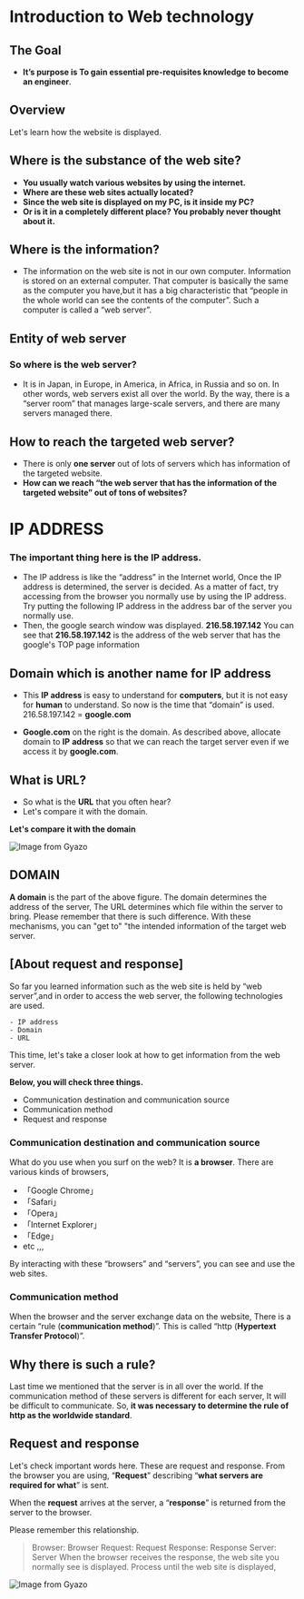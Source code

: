 # Introduction to Web technology

## The Goal

- **It’s purpose is To gain essential pre-requisites knowledge to become an engineer**.

## Overview

Let's learn how the website is displayed.

## Where is the substance of the web site?

- **You usually watch various websites by using the internet.**
- **Where are these web sites actually located?**
- **Since the web site is displayed on my PC, is it inside my PC?**
- **Or is it in a completely different place? You probably never thought about it.**

## Where is the information?

- The information on the web site is not in our own computer. Information is stored on an external computer. That computer is basically the same as the computer you have,but it has a big characteristic that “people in the whole world can see the contents of the computer”. Such a computer is called a “web server”.

## Entity of web server

### So where is the web server?

- It is in Japan, in Europe, in America, in Africa, in Russia and so on. In other words, web servers exist all over the world.  By the way, there is a “server room” that manages large-scale servers, and there are many servers managed there.

## How to reach the targeted web server?

- There is only **one server** out of lots of servers which has information of the targeted website.
- **How can we reach “the web server that has the information of the targeted website” out of tons of websites?**

# IP ADDRESS

### The important thing here is the IP address.
- The IP address is like the “address” in the Internet world,  Once the IP address is determined, the server is decided. As a matter of fact, try accessing from the browser you normally use by using the IP address.  Try putting the following IP address in the address bar of the server you normally use.
- Then, the google search window was displayed.
**216.58.197.142**
You can see that **216.58.197.142** is the address of the web server that has the google's TOP page information

## Domain which is another name for IP address

- This **IP address** is easy to understand for **computers**,  but it is not easy for **human** to understand.  So now is the time that “domain” is used.
216.58.197.142 = **google.com**

- **Google.com** on the right is the domain. As described above, allocate domain to **IP** **address** so that we can reach the target server even if we access it by **google.com**.

## What is URL?

- So what is the **URL** that you often hear?
- Let's compare it with the domain.

**Let's compare it with the domain**

![Image from Gyazo](https://t.gyazo.com/teams/diveintocode/276f4e5f9f0df1f86c271dfad5d9f7d6.png)

## DOMAIN

**A domain** is the part of the above figure.
The domain determines the address of the server,
The URL determines which file within the server to bring.
Please remember that there is such difference.
With these mechanisms, you can "get to" "the intended information of the target web server.

## [About request and response]

So far you learned information such as the web site is held by “web server”,and in order to access the web server, the following technologies are used.
```
- IP address
- Domain
- URL
```
This time, let's take a closer look at how to get information from the web server.

**Below, you will check three things.**

- Communication destination and communication source
- Communication method
- Request and response

### Communication destination and communication source

What do you use when you surf on the web?
It is **a browser**. There are various kinds of browsers,

- 「Google Chrome」
- 「Safari」
- 「Opera」
- 「Internet Explorer」
- 「Edge」
-  etc ,,,

By interacting with these “browsers” and “servers”, you can see and use the web sites.
### Communication method
When the browser and the server exchange data on the website,
There is a certain “rule (**communication method**)”.
This is called “http (**Hypertext Transfer Protocol**)”.

## Why there is such a rule?
Last time we mentioned that the server is in all over the world.
If the communication method of these servers is different for each server,
It will be difficult to communicate.
So, **it was necessary to determine the rule of http as the worldwide standard**.

## Request and response

Let's check important words here.
These are request and response.
From the browser you are using,
“**Request**” describing “**what servers are required for what**” is sent.

When the **request** arrives at the server, a “**response**” is returned from the server to the browser.

Please remember this relationship.

> Browser: Browser Request: Request Response: Response Server: Server
When the browser receives the response, the web site you normally see is displayed.
Process until the web site is displayed,

![Image from Gyazo](https://t.gyazo.com/teams/diveintocode/0f98ce9cfcc41fc6dffac7c41171e098.png)


 










